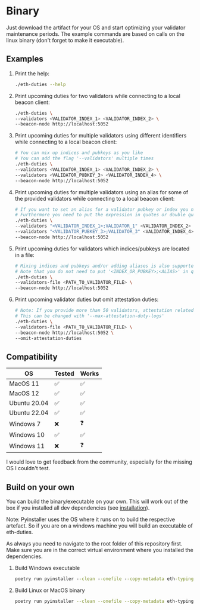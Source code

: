 # Binary

Just download the artifact for your OS and start optimizing your validator maintenance periods. The example commands are based on calls on the linux binary (don't forget to make it executable).

## Examples

1. Print the help:

    ```bash
    ./eth-duties --help
    ```

1. Print upcoming duties for two validators while connecting to a local beacon client:

    ```bash
    ./eth-duties \
    --validators <VALIDATOR_INDEX_1> <VALIDATOR_INDEX_2> \
    --beacon-node http://localhost:5052
    ```

1. Print upcoming duties for multiple validators using different identifiers while connecting to a local beacon client:

    ```bash
    # You can mix up indices and pubkeys as you like
    # You can add the flag '--validators' multiple times
    ./eth-duties \
    --validators <VALIDATOR_INDEX_1> <VALIDATOR_INDEX_2> \
    --validators <VALIDATOR_PUBKEY_3> <VALIDATOR_INDEX_4> \
    --beacon-node http://localhost:5052
    ```

1. Print upcoming duties for multiple validators using an alias for some of the provided validators while connecting to a local beacon client:

    ```bash
    # If you want to set an alias for a validator pubkey or index you need to separate the index/pubkey from the alias with an ';'
    # Furthermore you need to put the expression in quotes or double quotes
    ./eth-duties \
    --validators "<VALIDATOR_INDEX_1>;VALIDATOR_1" <VALIDATOR_INDEX_2> \
    --validators "<VALIDATOR_PUBKEY_3>;VALIDATOR_3" <VALIDATOR_INDEX_4> \
    --beacon-node http://localhost:5052
    ```

1. Print upcoming duties for validators which indices/pubkeys are located in a file:

    ```bash
    # Mixing indices and pubkeys and/or adding aliases is also supported in files
    # Note that you do not need to put '<INDEX_OR_PUBKEY>;<ALIAS>' in quotes or double quotes in your validators file
    ./eth-duties \
    --validators-file <PATH_TO_VALIDATOR_FILE> \
    --beacon-node http://localhost:5052
    ```

1. Print upcoming validator duties but omit attestation duties:

    ```bash
    # Note: If you provide more than 50 validators, attestation related logs are omitted by default
    # This can be changed with '--max-attestation-duty-logs'
    ./eth-duties \
    --validators-file <PATH_TO_VALIDATOR_FILE> \
    --beacon-node http://localhost:5052 \
    --omit-attestation-duties
    ```

## Compatibility

| OS | Tested | Works |
| --- | --- | --- |
| MacOS 11 | :white_check_mark: | :white_check_mark: |
| MacOS 12 | :white_check_mark: | :white_check_mark: |
| Ubuntu 20.04 | :white_check_mark: | :white_check_mark: |
| Ubuntu 22.04 | :white_check_mark: | :white_check_mark: |
| Windows 7 | :x: | :question: |
| Windows 10 | :white_check_mark: | :white_check_mark: |
| Windows 11 | :x: | :question: |

I would love to get feedback from the community, especially for the missing OS I couldn't test.

## Build on your own

You can build the binary/executable on your own. This will work out of the box if you installed all dev dependencies (see [installation](../contribute.md/#installation)).

Note: Pyinstaller uses the OS where it runs on to build the respective artefact. So if you are on a windows machine you will build an executable of eth-duties.

As always you need to navigate to the root folder of this repository first. Make sure you are in the correct virtual environment where you installed the dependencies.

1. Build Windows executable

    ```cmd
    poetry run pyinstaller --clean --onefile --copy-metadata eth-typing --add-data config;config --name eth-duties .\duties\main.py
    ```

1. Build Linux or MacOS binary

    ```bash
    poetry run pyinstaller --clean --onefile --copy-metadata eth-typing --add-data config:config --name eth-duties ./duties/main.py
    ```
